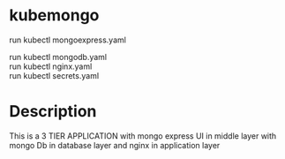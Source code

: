 # kubemongo
run kubectl mongoexpress.yaml  

run kubectl mongodb.yaml  
run kubectl nginx.yaml  
run kubectl secrets.yaml  

# Description
This is a  3 TIER APPLICATION with mongo express UI in middle layer with mongo Db in database layer and nginx in application layer
